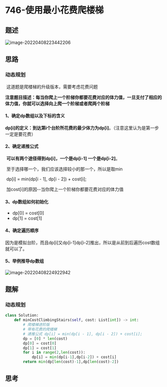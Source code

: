 # 746-使用最小花费爬楼梯

## 题述

![image-20220408223442206](https://happygoing.oss-cn-beijing.aliyuncs.com/img/image-20220408223442206.png)

## 思路

### 动态规划

​	这道题是爬楼梯的升级版本，需要考虑花费问题

​	**注意题目描述：每当你爬上一个阶梯你都要花费对应的体力值，一旦支付了相应的体力值，你就可以选择向上爬一个阶梯或者爬两个阶梯**

#### 1、确定dp数组以及下标的含义

​	**dp[i]的定义：到达第i个台阶所花费的最少体力为dp[i]**。（注意这里认为是第一步一定是要花费）

#### 2、确定递推公式

​	**可以有两个途径得到dp[i]，一个是dp[i-1] 一个是dp[i-2]**。

​	至于选择哪一个，我们应该选择较小的那一个，所以是取min

​	dp[i] = min(dp[i - 1], dp[i - 2]) + cost[i];

​	加cost[i]的原因--当你爬上一个阶梯你都要花费对应的体力值

#### 3、dp数组如何初始化

- dp[0] = cost[0]
- dp[1] = cost[1]

#### 4、确定遍历顺序

​	因为是模拟台阶，而且dp[i]又dp[i-1]dp[i-2]推出，所以是从前到后遍历cost数组就可以了。

#### 5、举例推导dp数组

![image-20220408224922942](https://happygoing.oss-cn-beijing.aliyuncs.com/img/image-20220408224922942.png)

## 题解

### 动态规划

```python
class Solution:
    def minCostClimbingStairs(self, cost: List[int]) -> int:
        # 爬楼梯进阶版
        # 带有花费的爬楼梯
        # 递推公式 dp[i] = min(dp[i - 1], dp[i - 2]) + cost[i];
        dp = [0] * len(cost)
        dp[0] = cost[0]
        dp[1] = cost[1]
        for i in range(2,len(cost)):
            dp[i] = min(dp[i-1],dp[i-2]) + cost[i]
        return min(dp[len(cost)-1],dp[len(cost)-2])

```



## 思考